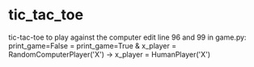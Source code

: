 # tic_tac_toe
tic-tac-toe
to play against the computer 
edit line 96 and 99 in game.py:
print_game=False = print_game=True &
x_player = RandomComputerPlayer('X') -> x_player = HumanPlayer('X')
